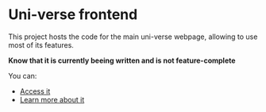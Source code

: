 # Uni-verse frontend

This project hosts the code for the main uni-verse webpage, allowing to use most of its features.

**Know that it is currently beeing written and is not feature-complete**

You can:

- [Access it](https://uni-verse.vagahbond.com)
- [Learn more about it](https://uni-verse-fm.github.io/docs/frontend)
